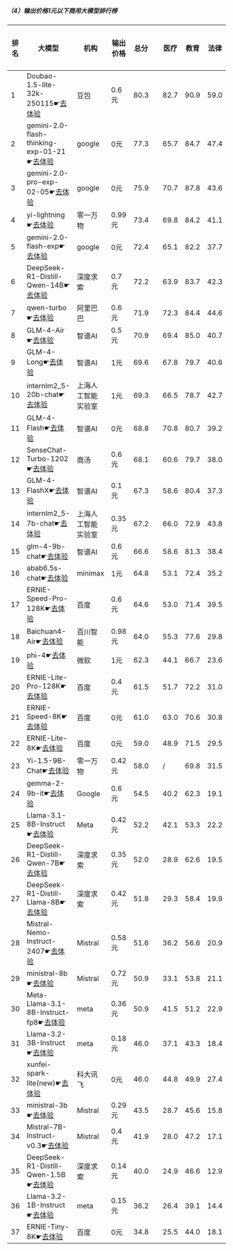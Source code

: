 ##### （4）输出价格1元以下商用大模型排行榜
|排名|大模型|机构|输出价格|总分| |医疗|教育|法律|行政公务|推理与数学计算|语言与指令遵从|
|---|-----|---|-------|---|-|----|---|---|------|------------|------------------|
|1|Doubao-1.5-lite-32k-250115☛[去体验](https://easyllm.site/static/modelcompare.html?type=proprietary)|豆包|0.6元|80.3| |                    82.7|90.9|59.0|                    70.7|91.7|86.5|
|2|gemini-2.0-flash-thinking-exp-01-21☛[去体验](https://easyllm.site/static/modelcompare.html?type=proprietary)|google|0元|77.3| |                    65.7|84.7|47.4|                    85.1|93.9|86.9|
|3|gemini-2.0-pro-exp-02-05☛[去体验](https://easyllm.site/static/modelcompare.html?type=proprietary)|google|0元|75.9| |                    70.7|87.8|43.6|                    73.7|92.0|87.5|
|4|yi-lightning☛[去体验](https://easyllm.site/static/modelcompare.html?type=proprietary)|零一万物|0.99元|73.4| |                    69.8|84.2|41.1|                    69.0|89.8|86.6|
|5|gemini-2.0-flash-exp☛[去体验](https://easyllm.site/static/modelcompare.html?type=proprietary)|google|0元|72.4| |                    65.1|82.2|37.7|                    69.3|92.8|87.0|
|6|DeepSeek-R1-Distill-Qwen-14B☛[去体验](https://easyllm.site/static/modelcompare.html?type=open-source)|深度求索|0.7元|72.2| |                    63.9|83.7|42.3|                    68.0|89.8|85.6|
|7|qwen-turbo☛[去体验](https://easyllm.site/static/modelcompare.html?type=proprietary)|阿里巴巴|0.6元|71.9| |                    72.3|84.4|44.6|                    67.3|79.7|83.2|
|8|GLM-4-Air☛[去体验](https://easyllm.site/static/modelcompare.html?type=proprietary)|智谱AI|0.5元|70.9| |                    69.4|85.0|40.7|                    69.7|73.7|86.8|
|9|GLM-4-Long☛[去体验](https://easyllm.site/static/modelcompare.html?type=proprietary)|智谱AI|1元|69.6| |                    67.8|79.7|40.6|                    65.0|79.5|84.7|
|10|internlm2_5-20b-chat☛[去体验](https://easyllm.site/static/modelcompare.html?type=open-source)|上海人工智能实验室|1元|69.3| |                    66.5|78.7|42.7|                    66.4|77.1|84.4|
|11|GLM-4-Flash☛[去体验](https://easyllm.site/static/modelcompare.html?type=proprietary)|智谱AI|0元|68.8| |                    70.8|80.7|39.2|                    64.5|75.1|82.7|
|12|SenseChat-Turbo-1202☛[去体验](https://easyllm.site/static/modelcompare.html?type=proprietary)|商汤|0.6元|68.1| |                    60.6|79.7|38.0|                    64.8|81.5|84.2|
|13|GLM-4-FlashX☛[去体验](https://easyllm.site/static/modelcompare.html?type=proprietary)|智谱AI|0.1元|67.3| |                    58.6|80.4|37.3|                    64.8|79.6|83.3|
|14|internlm2_5-7b-chat☛[去体验](https://easyllm.site/static/modelcompare.html?type=open-source)|上海人工智能实验室|0.35元|67.2| |                    66.0|72.9|43.8|                    62.4|74.4|83.7|
|15|glm-4-9b-chat☛[去体验](https://easyllm.site/static/modelcompare.html?type=open-source)|智谱AI|0.6元|66.6| |                    58.6|81.3|38.4|                    64.1|74.0|83.0|
|16|abab6.5s-chat☛[去体验](https://easyllm.site/static/modelcompare.html?type=proprietary)|minimax|1元|64.8| |                    53.1|72.4|35.2|                    65.7|76.6|86.0|
|17|ERNIE-Speed-Pro-128K☛[去体验](https://easyllm.site/static/modelcompare.html?type=proprietary)|百度|0.6元|64.6| |                    53.0|71.4|39.5|                    59.0|80.4|84.4|
|18|Baichuan4-Air☛[去体验](https://easyllm.site/static/modelcompare.html?type=proprietary)|百川智能|0.98元|64.0| |                    55.3|77.6|29.8|                    55.9|80.9|84.5|
|19|phi-4☛[去体验](https://easyllm.site/static/modelcompare.html?type=open-source)|微软|1元|62.3| |                    44.1|66.7|23.6|                    66.1|89.8|83.5|
|20|ERNIE-Lite-Pro-128K☛[去体验](https://easyllm.site/static/modelcompare.html?type=proprietary)|百度|0.4元|61.5| |                    51.7|72.2|31.0|                    57.3|76.1|80.9|
|21|ERNIE-Speed-8K☛[去体验](https://easyllm.site/static/modelcompare.html?type=proprietary)|百度|0元|61.0| |                    63.0|70.6|30.8|                    54.5|66.4|80.7|
|22|ERNIE-Lite-8K☛[去体验](https://easyllm.site/static/modelcompare.html?type=proprietary)|百度|0元|59.0| |                    48.9|71.5|29.5|                    52.2|70.9|80.7|
|23|Yi-1.5-9B-Chat☛[去体验](https://easyllm.site/static/modelcompare.html?type=open-source)|零一万物|0.42元|58.0| |                    /|69.8|31.5|                    45.3|60.9|79.7|
|24|gemma-2-9b-it☛[去体验](https://easyllm.site/static/modelcompare.html?type=open-source)|Google|0.6元|54.5| |                    40.2|62.3|19.1|                    53.6|70.6|81.3|
|25|Llama-3.1-8B-Instruct☛[去体验](https://easyllm.site/static/modelcompare.html?type=open-source)|Meta|0.42元|52.2| |                    42.1|53.3|22.2|                    49.6|73.5|72.6|
|26|DeepSeek-R1-Distill-Qwen-7B☛[去体验](https://easyllm.site/static/modelcompare.html?type=open-source)|深度求索|0.35元|52.0| |                    28.9|62.6|19.5|                    48.8|81.3|71.0|
|27|DeepSeek-R1-Distill-Llama-8B☛[去体验](https://easyllm.site/static/modelcompare.html?type=open-source)|深度求索|0.42元|51.8| |                    29.3|58.4|19.9|                    49.9|79.2|74.0|
|28|Mistral-Nemo-Instruct-2407☛[去体验](https://easyllm.site/static/modelcompare.html?type=open-source)|Mistral|0.58元|51.6| |                    36.2|56.6|20.9|                    42.4|75.6|77.8|
|29|ministral-8b☛[去体验](https://easyllm.site/static/modelcompare.html?type=proprietary)|Mistral|0.72元|50.9| |                    33.1|53.8|21.1|                    45.3|76.2|76.2|
|30|Meta-Llama-3.1-8B-Instruct-fp8☛[去体验](https://easyllm.site/static/modelcompare.html?type=open-source)|meta|0.36元|50.9| |                    41.5|51.2|22.9|                    43.2|72.7|73.7|
|31|Llama-3.2-3B-Instruct☛[去体验](https://easyllm.site/static/modelcompare.html?type=open-source)|meta|0.18元|46.0| |                    37.1|43.3|18.4|                    37.8|69.9|69.4|
|32|xunfei-spark-lite(new)☛[去体验](https://easyllm.site/static/modelcompare.html?type=proprietary)|科大讯飞|0元|46.0| |                    44.8|49.9|27.4|                    37.5|48.0|68.2|
|33|ministral-3b☛[去体验](https://easyllm.site/static/modelcompare.html?type=proprietary)|Mistral|0.29元|43.5| |                    28.7|45.6|15.8|                    38.1|69.8|63.4|
|34|Mistral-7B-Instruct-v0.3☛[去体验](https://easyllm.site/static/modelcompare.html?type=open-source)|Mistral|0.4元|41.9| |                    28.0|47.2|17.1|                    40.9|48.6|69.7|
|35|DeepSeek-R1-Distill-Qwen-1.5B☛[去体验](https://easyllm.site/static/modelcompare.html?type=open-source)|深度求索|0.14元|40.0| |                    24.9|46.6|12.9|                    26.4|72.0|57.1|
|36|Llama-3.2-1B-Instruct☛[去体验](https://easyllm.site/static/modelcompare.html?type=open-source)|meta|0.15元|36.2| |                    26.4|39.1|14.4|                    32.7|49.0|55.4|
|37|ERNIE-Tiny-8K☛[去体验](https://easyllm.site/static/modelcompare.html?type=proprietary)|百度|0元|34.8| |                    25.5|44.0|18.1|                    31.0|34.7|55.4|
    
